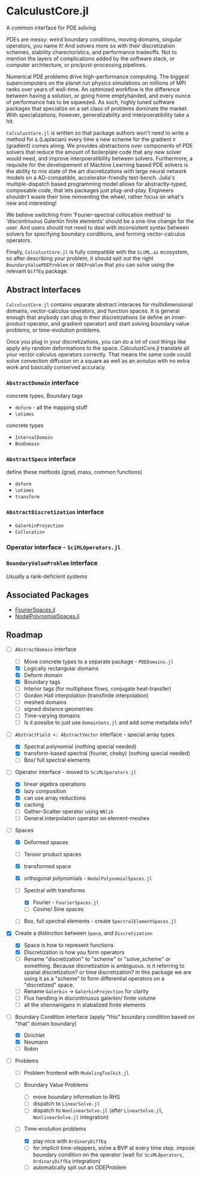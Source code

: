 # CalculustCore.jl

A common interface for PDE solving

PDEs are messy: weird boundary conditions, moving domains, singular operators, you name it! And solvers more so with their discretization schemes, stability charectoristics, and performance tradeoffs. Not to mention the layers of complications added by the software stack, or computer architecture, or pre/post-processing pipelines.

Numerical PDE problems drive high-performance computing. The biggest supercomputers on the planet run physics simulations on millions of MPI ranks over years of wall-time. An optimized workflow is the difference between having a solution, or going home emptyhanded, and every ounce of performance has to be squeezed. As such, highly tuned software packages that specialize on a set class of problems dominate the market. With specializations, however, generalizability and interpoeratibility take a hit.

`CalculustCore.jl` is written so that package authors won't need to write a method for `Δ` (Laplacian) every time a new scheme for the gradient `∇` (gradient) comes along. We provides abstractions over components of PDE solvers that reduce the amount of boilerplate code that any new solver would need, and improve interpoeratibility between solvers. Furthermore, a requisite for the developement of Machine Learning based PDE solvers is the ability to mix state of the art discretizations with large neural network models on a AD-compatible, accelerator-friendly test-bench. Julia's multiple-dispatch based programming model allows for abstractly-typed, composable code, that lets packages just plug-and-play. Engineers shouldn't waste their time reinventing the wheel, rather focus on what's new and interesting!

We believe switching from 'Fourier-spectral collocation method' to 'discontinuous Galerkin finite elements' should be a one-line change for the user. And users should not need to deal with inconsistent syntax between solvers for specifying boundary conditions, and forming vector-calculus operators.

Finally, `CalculustCore.jl` is fully compatible with the `SciML.ai` ecosystem, so after describing your problem, it should spit out the right `BoundaryValuePDEProblem`  or `ODEProblem` that you can solve using the relevant `DiffEq` package.

## Abstract Interfaces

`CalculustCore.jl` contains separate abstract interaces for multidimensional domains, vector-calculus operators, and function spaces. It is general enough that anybody can plug in their discretizations (ie define an inner-product operator, and gradient operator) and start solving boundary value problems, or time-evolution problems.

Once you plug in your discretizations, you can do a lot of cool things like apply any random deformations to the space. CalculustCore.jl translate all your vector calculus operators correctly. That means the same code could solve convection diffusion on a square as well as an annulus with no extra work and basically conserved accuracy.

### `AbstractDomain` interface

concrete types, Boundary tags

  - `deform` - all the mapping stuff
  - `\otimes`

concrete types

  - `IntervalDomain`
  - `BoxDomain`

### `AbstractSpace` interface

define these methods (grad, mass, common functions)

  - `deform`
  - `\otimes`
  - `transform`

### `AbstractDiscretization` interface

  - `GalerkinProjection`
  - `Collocation`

### Operator interface - `SciMLOperators.jl`

### `BoundaryValueProblem` interface

Usually a rank-deficient systems

## Associated Packages

  - [FourierSpaces.jl](https://github.com/vpuri3/FourierSpaces.jl)
  - [NodalPolynomialSpaces.jl](https://github.com/vpuri3/NodalPolynomialSpaces.jl)

## Roadmap

  - [ ] `AbstractDomain` interface
    
      + [ ] Move concrete types to a separate package - `PDEDomains.jl`
      + [X] Logically rectangular domains
      + [X] Deform domain
      + [X] Boundary tags
      + [ ] Interior tags (for multiphase flows, conjugate heat-transfer)
      + [ ] Gordon Hall interpolation (transfinite interpolation)
      + [ ] meshed domains
      + [ ] signed distance geometries
      + [ ] Time-varying domains
      + [ ] Is it possibe to just use `DomainSets.jl` and add some metadata info?

  - [ ] `AbstractField <: AbstractVector` interface - special array types
    
      + [X] Spectral polynomial (nothing special needed)
      + [X] transform-based spectral (fourier, cheby) (nothing special needed)
      + [ ] Box/ full spectral elements
  - [ ] Operator interface - moved to `SciMLOperators.jl`
    
      + [X] linear algebra operations
      + [X] lazy composition
      + [X] can use array reductions
      + [X] caching
      + [ ] Gather-Scatter operator using `NNlib`
      + [ ] General interpolation operator on element-meshes
  - [ ] Spaces
    
      + [X] Deformed spaces
    
      + [ ] Tensor product spaces
      + [X] transformed space
      + [X] orthogonal polynomials - `NodalPolynomialSpaces.jl`
      + [ ] Spectral with transforms
        
          * [X] Fourier - `FourierSpaces.jl`
          * [ ] Cosine/ Sine spaces
      + [ ] Box, full spectral elements - create `SpectralElementSpaces.jl`
  - [X] Create a distinction between `Space`, and `Discretization`
    
      + [X] Space is how to represent functions
      + [X] Discretization is how you form operators
      + [ ] Rename "discretization" to "scheme" or "solve_scheme" or something. Because discretization is ambiguous. is it referring to spatial discretization? or time discretization? In this package we are using it as a "scheme" to form differential operators on a "discretized" space.
      + [ ] Rename `Galerkin` -> `GalerkinProjection` for clarity
      + [ ] Flux handling in discontinuous galerkin/ finite volume
      + [ ] all the shennanigans in stabalized finite elements
  - [ ] Boundary Condition interface (apply "this" boundary condition based on "that" domain boundary)
    
      + [X] Dirichlet
      + [X] Neumann
      + [ ] Robin
  - [ ] Problems
    
      + [ ] Problem frontend with `ModelingToolkit.jl`
    
      + [ ] Boundary Value Problems
        
          * [ ] move boundary information to RHS
          * [ ] dispatch to `LinearSolve.jl`
          * [ ] dispatch to `NonlinearSolve.jl` (after `LinearSolve.jl`, `NonlinearSolve.jl` integration)
      + [ ] Time-evolution problems
        
          * [X] play nice with `OrdinaryDiffEq`
          * [ ] for implicit time-steppers, solve a BVP at every time step. impose boundary condition on the operator (wait for `SciMLOperators`, `OrdinaryDiffEq` integration)
          * [ ] automatically spit out an ODEProblem
